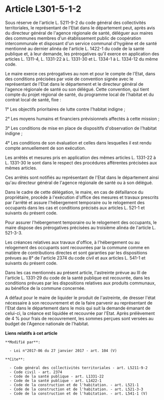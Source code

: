 # Article L301-5-1-2

Sous réserve de l'article L. 5211-9-2 du code général des collectivités territoriales, le représentant de l'Etat dans le
département peut, après avis du directeur général de l'agence régionale de santé, déléguer aux maires des communes membres
d'un établissement public de coopération intercommunale et disposant d'un service communal d'hygiène et de santé mentionné au
dernier alinéa de l'article L. 1422-1 du code de la santé publique et, à leur demande, les prérogatives qu'il exerce en
application des articles L. 1311-4, L. 1331-22 à L. 1331-30 et L. 1334-1 à L. 1334-12 du même code. 

Le maire exerce ces prérogatives au nom et pour le compte de l'Etat, dans des conditions précisées par voie de convention
signée avec le représentant de l'Etat dans le département et le directeur général de l'agence régionale de santé ou son
délégué. Cette convention, qui tient compte du projet régional de santé, du programme local de l'habitat et du contrat local
de santé, fixe : 

1° Les objectifs prioritaires de lutte contre l'habitat indigne ; 

2° Les moyens humains et financiers prévisionnels affectés à cette mission ; 

3° Les conditions de mise en place de dispositifs d'observation de l'habitat indigne ; 

4° Les conditions de son évaluation et celles dans lesquelles il est rendu compte annuellement de son exécution. 

Les arrêtés et mesures pris en application des mêmes articles L. 1331-22 à L. 1331-30 le sont dans le respect des procédures
afférentes précisées aux mêmes articles. 

Ces arrêtés sont notifiés au représentant de l'Etat dans le département ainsi qu'au directeur général de l'agence régionale
de santé ou à son délégué. 

Dans le cadre de cette délégation, le maire, en cas de défaillance du propriétaire, procède à l'exécution d'office des
mesures et travaux prescrits par l'arrêté et assure l'hébergement temporaire ou le relogement des occupants dans les cas et
conditions précisés aux articles L. 521-1 et suivants du présent code. 

Pour assurer l'hébergement temporaire ou le relogement des occupants, le maire dispose des prérogatives précisées au
troisième alinéa de l'article L. 521-3-3. 

Les créances relatives aux travaux d'office, à l'hébergement ou au relogement des occupants sont recouvrées par la commune
comme en matière de contributions directes et sont garanties par les dispositions prévues au 8° de l'article 2374 du code
civil et aux articles L. 541-1 et suivants du présent code. 

Dans les cas mentionnés au présent article, l'astreinte prévue au III de l'article L. 1331-29 du code de la santé publique
est recouvrée, dans les conditions prévues par les dispositions relatives aux produits communaux, au bénéfice de la commune
concernée. 

A défaut pour le maire de liquider le produit de l'astreinte, de dresser l'état nécessaire à son recouvrement et de la faire
parvenir au représentant de l'Etat dans le département dans le mois qui suit la demande émanant de celui-ci, la créance est
liquidée et recouvrée par l'Etat. Après prélèvement de 4 % pour frais de recouvrement, les sommes perçues sont versées au
budget de l'Agence nationale de l'habitat.

**Liens relatifs à cet article**

	**Modifié par**:

	  - Loi n°2017-86 du 27 janvier 2017 - art. 104 (V)

	**Cite**:

	  - Code général des collectivités territoriales - art. L5211-9-2
	  - Code civil - art. 2374
	  - Code de la santé publique - art. L1331-22
	  - Code de la santé publique - art. L1422-1
	  - Code de la construction et de l'habitation. - art. L521-1
	  - Code de la construction et de l'habitation. - art. L521-3-3
	  - Code de la construction et de l'habitation. - art. L541-1 (V)
